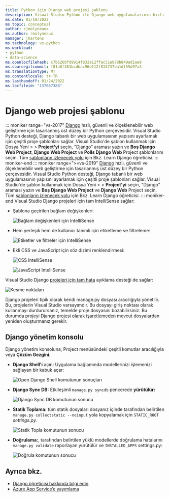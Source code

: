 ```yaml
---
title: Python için Django web projesi şablonu
description: Visual Studio Python ile Django web uygulamalarının hızlı bir şekilde oluşturulması için kapsamlı bir şablon sağlar.
ms.date: 01/19/2022
ms.topic: conceptual
author: rjmolyneaux
ms.author: rmolyneaux
manager: jmartens
ms.technology: vs-python
ms.workload:
- python
- data-science
ms.openlocfilehash: c7b626bfd9914f832a12ffac51e978b849ad1ae8
ms.sourcegitcommit: f81a8f381bcdbac96d112f815737ba1df55d97a3
ms.translationtype: MT
ms.contentlocale: tr-TR
ms.lasthandoff: 01/24/2022
ms.locfileid: "137667388"
---
```

# <a name="django-web-project-template"></a>Django web projesi şablonu
::: moniker range="vs-2017"
[Django](https://www.djangoproject.com/) hızlı, güvenli ve ölçeklenebilir web geliştirme için tasarlanmış üst düzey bir Python çerçevesidir. Visual Studio Python desteği, Django tabanlı bir web uygulamasının yapısını ayarlamak için çeşitli proje şablonları sağlar. Visual Studio'de şablon kullanmak için Dosya Yeni  >    >  **Project'yi** seçin, "Django" araması yazın ve **Boş Django Web Project**, **Django Web Project** ve **Polls Django Web** Project şablonlarını seçin. Tüm [şablonların izlenecek yolu](learn-django-in-visual-studio-step-01-project-and-solution.md) için Bkz. Learn Django öğreticisi.
::: moniker-end
::: moniker range=">=vs-2019"
[Django](https://www.djangoproject.com/) hızlı, güvenli ve ölçeklenebilir web geliştirme için tasarlanmış üst düzey bir Python çerçevesidir. Visual Studio Python desteği, Django tabanlı bir web uygulamasının yapısını ayarlamak için çeşitli proje şablonları sağlar. Visual Studio'de şablon kullanmak için Dosya Yeni  >    >  **Project'yi** seçin, "Django" araması yazın ve **Boş Django Web Project** ve **Django Web** Project seçin. Tüm [şablonların izlenecek yolu](learn-django-in-visual-studio-step-01-project-and-solution.md) için Bkz. Learn Django öğreticisi.
::: moniker-end
Visual Studio Django projeleri için tam IntelliSense sağlar:

- Şablona geçirilen bağlam değişkenleri:

    ![Bağlam değişkenleri için IntelliSense](media/template-django-intellisense.png)

- Hem yerleşik hem de kullanıcı tanımlı için etiketleme ve filtreleme:

    ![Etiketler ve filtreler için IntelliSense](media/template-django-intellisense-filter.png)

- Ekli CSS ve JavaScript için söz dizimi renklendirmesi:

    ![CSS IntelliSense](media/template-django-intellisense-css.png)

    ![JavaScript IntelliSense](media/template-django-intellisense-js.png)

Visual Studio Django [projeleri için tam hata](debugging-python-in-visual-studio.md) ayıklama desteği de sağlar:

![Kesme noktaları](media/template-django-debugging.png)

Django projeleri tipik olarak kendi manage.py  dosyası aracılığıyla yönetilir. Bu, projelerin Visual Studio varsayımdır. Bu dosyayı giriş noktası olarak kullanmayı durdurursanız, temelde proje dosyasını bozabilirsiniz. Bu durumda projeyi Django [projesi olarak işaretlemeden](managing-python-projects-in-visual-studio.md#create-a-project-from-existing-files) mevcut dosyalardan yeniden oluşturmanız gerekir.

## <a name="django-management-console"></a>Django yönetim konsolu

Django yönetim konsoluna, Project menüsündeki çeşitli komutlar aracılığıyla veya **Çözüm Gezgini.** 

- **Django Shell'i** açın: Uygulama bağlamında modellerinizi işlemenizi sağlayan bir kabuk açar:

    ![Open Django Shell komutunun sonuçları](media/template-django-console-shell.png)

- **Django Sync DB:** Etkileşimli `manage.py syncdb` pencerede **yürütülür:**

    ![Django Sync DB komutunun sonucu](media/template-django-console-sync-db.png)

- **Statik Toplama:** tüm statik dosyaları dosyanız içinde tarafından belirtilen `manage.py collectstatic --noinput` yola kopyalamak için `STATIC_ROOT` *settings.py.*

    ![Statik Topla komutunun sonucu](media/template-django-console-collect-static.png)

- **Doğrulama:**, tarafından belirtilen yüklü modellerde doğrulama hatalarını `manage.py validate` raporlayan yürütülür ve `INSTALLED_APPS` settings.py:

    ![Doğrula komutunun sonucu](media/template-django-console-validate.png)

## <a name="see-also"></a>Ayrıca bkz.

- [Django öğreticisi hakkında bilgi edin](learn-django-in-visual-studio-step-01-project-and-solution.md)
- [Azure App Service’e yayımlama](publishing-python-web-applications-to-azure-from-visual-studio.md)

